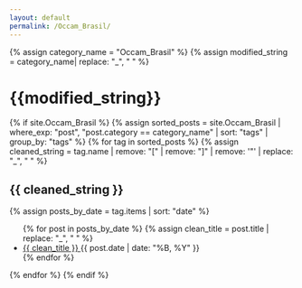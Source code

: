 ```yaml
---
layout: default
permalink: /Occam_Brasil/
---
```


{% assign category_name = "Occam_Brasil" %}
{% assign modified_string = category_name| replace: "_", " " %}
<h1>{{modified_string}}</h1>
{% if site.Occam_Brasil %}
{% assign sorted_posts = site.Occam_Brasil | where_exp: "post", "post.category == category_name" | sort: "tags" | group_by: "tags" %}
{% for tag in sorted_posts %}
{% assign cleaned_string = tag.name | remove: "[" | remove: "]" | remove: '"' | replace: "_", " " %}
<h2>{{ cleaned_string }}</h2>
{% assign posts_by_date = tag.items | sort: "date" %}
<ul>
{% for post in posts_by_date %}
{% assign clean_title = post.title | replace: "_", " " %}
<li><a href="{{ post.url | relative_url }}">{{ clean_title }} </a><span>{{ post.date | date: "%B, %Y" }}</span></li>
{% endfor %}
</ul>
{% endfor %}
{% endif %}
